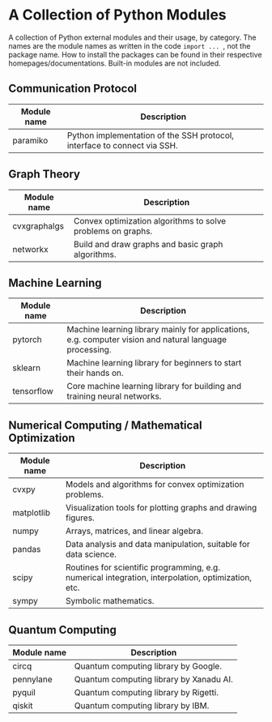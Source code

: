 # A Collection of Python Modules
A collection of Python external modules and their usage, by category. The names are the module names as written in the code ``import ... ``, not the package name. 
How to install the packages can be found in their respective homepages/documentations. Built-in modules are not included.

## Communication Protocol
| Module name | Description |
|-------------|-------------|
| paramiko    | Python implementation of the SSH protocol, interface to connect via SSH. |

## Graph Theory
| Module name | Description |
|-------------|-------------|
| cvxgraphalgs | Convex optimization algorithms to solve problems on graphs. |
| networkx    | Build and draw graphs and basic graph algorithms. |

## Machine Learning
| Module name | Description |
|-------------|-------------|
| pytorch     | Machine learning library mainly for applications, e.g. computer vision and natural language processing. |
| sklearn     | Machine learning library for beginners to start their hands on. |
| tensorflow  | Core machine learning library for building and training neural networks. |

## Numerical Computing / Mathematical Optimization
| Module name | Description |
|-------------|-------------|
| cvxpy       | Models and algorithms for convex optimization problems. |
| matplotlib  | Visualization tools for plotting graphs and drawing figures. |
| numpy       | Arrays, matrices, and linear algebra. |
| pandas      | Data analysis and data manipulation, suitable for data science. |
| scipy       | Routines for scientific programming, e.g. numerical integration, interpolation, optimization, etc. |
| sympy       | Symbolic mathematics. |

## Quantum Computing
| Module name | Description |
|-------------|-------------|
| circq       | Quantum computing library by Google. |
| pennylane   | Quantum computing library by Xanadu AI. |
| pyquil      | Quantum computing library by Rigetti. |
| qiskit      | Quantum computing library by IBM. |

